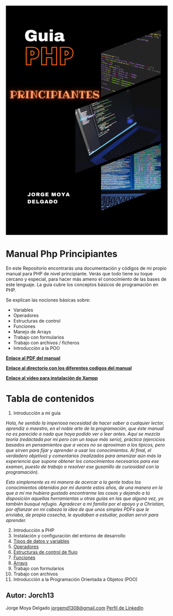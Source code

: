 ![Portada](assets/Portada.png?raw=true)

# Manual Php Principiantes
En este Repositorio encontrarás una documentación y códigos de mi propio manual para PHP de nivel principiante.
Verás que todo tiene su toque cercano y especial, para hacer más ameno el conocimiento de las bases de este lenguaje.
La guía cubre los conceptos básicos de programación en PHP.

Se explican las nociones básicas sobre: 
- Variables
- Operadores
- Estructuras de control
- Funciones
- Manejo de Arrays
- Trabajo con formularios
- Trabajo con archivos / ficheros
- Introducción a la POO

**[Enlace al PDF del manual](/teoria/Facil_JorgeMoya_Manual_php.pdf)**

**[Enlace al directorio con los diferentes codigos del manual](/codigos/)**

**[Enlace al vídeo para instalación de Xampp](https://www.youtube.com/watch?v=xFccIK06ofM)**

# Tabla de contenidos
1. Introducción a mi guia

_Hola, he sentido la imperiosa necesidad de hacer saber a cualquier lector, aprendiz o maestro, en el noble arte de la programación, que éste manual no es parecido a nada que haya podido ver o leer antes.
Aquí se mezcla teoría (redactada por mí pero con un toque más serio), práctica (ejercicios basados en pensamientos que a veces no se aproximan a los típicos, pero que sirven para fijar y aprender a usar los conocimientos. Al final, el verdadero objetivo) y comentarios (realizados para amenizar aún más la experiencia que supone obtener los conocimientos necesarios para ese examen, puesto de trabajo o resolver ese gusanillo de curiosidad con la programación)._

_Esto simplemente es mi manera de acercar a la gente todos los conocimientos obtenidos por mí durante estos años, de una manera en la que a mí me hubiera gustado encontrarme las cosas y dejando a tú disposición aquellas herramientas u otras guías en las que alguna vez, yo también busqué refugio.
Agradecer a mi familia por el apoyo y a Christian, por afianzar en mi cabeza la idea de que unos simples PDFs que le enviaba, de propia cosecha, le ayudaban a estudiar, podían servir para aprender._

2. Introducción a PHP
3. Instalación y configuración del entorno de desarrollo
4. [Tipos de datos y variables](/codigos/tiposDatos)
5. [Operadores](/codigos/operadores)
6. [Estructuras de control de flujo](/codigos/estructurasFlujo)
7. [Funciones](/codigos/funciones/)
8. [Arrays](/codigos/arrays)
9. Trabajo con formularios
10. Trabajo con archivos
11. Introducción a la Programación Orientada a Objetos (POO)

## Autor: Jorch13

Jorge Moya Delgado
jorgemd1308@gmail.com
[Perfil de LinkedIn](https://www.linkedin.com/in/jorgemoyad/)

